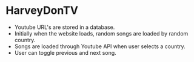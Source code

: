 # HarveyDonTV
- Youtube URL's are stored in a database.
- Initially when the website loads, random songs are loaded by random country.
- Songs are loaded through Youtube API when user selects a country.
- User can toggle previous and next song.

